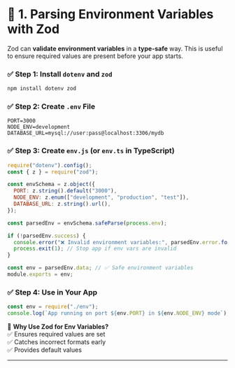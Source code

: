# **📌 1. Parsing Environment Variables with Zod**

Zod can **validate environment variables** in a **type-safe** way. This is useful to ensure required values are present before your app starts.

### **✅ Step 1: Install `dotenv` and `zod`**

```bash
npm install dotenv zod
```

### **✅ Step 2: Create `.env` File**

```env
PORT=3000
NODE_ENV=development
DATABASE_URL=mysql://user:pass@localhost:3306/mydb
```

### **✅ Step 3: Create `env.js` (or `env.ts` in TypeScript)**

```javascript
require("dotenv").config();
const { z } = require("zod");

const envSchema = z.object({
  PORT: z.string().default("3000"),
  NODE_ENV: z.enum(["development", "production", "test"]),
  DATABASE_URL: z.string().url(),
});

const parsedEnv = envSchema.safeParse(process.env);

if (!parsedEnv.success) {
  console.error("❌ Invalid environment variables:", parsedEnv.error.format());
  process.exit(1); // Stop app if env vars are invalid
}

const env = parsedEnv.data; // ✅ Safe environment variables
module.exports = env;
```

### **✅ Step 4: Use in Your App**

```javascript
const env = require("./env");
console.log(`App running on port ${env.PORT} in ${env.NODE_ENV} mode`);
```

🔹 **Why Use Zod for Env Variables?**  
✅ Ensures required values are set  
✅ Catches incorrect formats early  
✅ Provides default values

---
